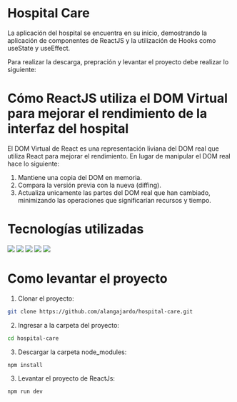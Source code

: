 # Hospital Care

La aplicación del hospital se encuentra en su inicio, demostrando la aplicación de componentes de ReactJS y la utilización de Hooks como useState y useEffect.

Para realizar la descarga, prepración y levantar el proyecto debe realizar lo siguiente:

# Cómo ReactJS utiliza el DOM Virtual para mejorar el rendimiento de la interfaz del hospital

El DOM Virtual de React es una representación liviana del DOM real que utiliza React para mejorar el rendimiento. En lugar de manipular el DOM real hace lo siguiente:
1. Mantiene una copia del DOM en memoria.
2. Compara la versión previa con la nueva (diffing).
3. Actualiza unicamente las partes del DOM real que han cambiado, minimizando las operaciones que significarían recursos y tiempo.

# Tecnologías utilizadas
<img src="https://img.shields.io/badge/React-20232A?style=for-the-badge&logo=react&logoColor=61DAFB" />
<img src="https://img.shields.io/badge/JavaScript-323330?style=for-the-badge&logo=javascript&logoColor=F7DF1E" />
<img src="https://img.shields.io/badge/HTML5-E34F26?style=for-the-badge&logo=html5&logoColor=white"/>
<img src="https://img.shields.io/badge/CSS3-1572B6?style=for-the-badge&logo=css3&logoColor=white"/>
<img src="https://img.shields.io/badge/Sass-CC6699?style=for-the-badge&logo=sass&l"/>


# Como levantar el proyecto

1. Clonar el proyecto:
```bash
git clone https://github.com/alangajardo/hospital-care.git
```
2. Ingresar a la carpeta del proyecto:
```bash
cd hospital-care
```
3. Descargar la carpeta node_modules:
```bash
npm install
```
3. Levantar el proyecto de ReactJs:
```bash
npm run dev
````
